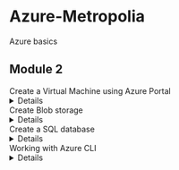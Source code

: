 # Azure-Metropolia
Azure basics

## Module 2
<summary>Create a Virtual Machine using Azure Portal
  <details>
    
    * Virtual machines -> Create
    * Set subscription -> Create new Resource group 'VM1'
    * Virtual machine name 'virtualmachine1'
    * Availibility options -> No infrastructure redundance required
    * Image -> Windows 10 Pro -> Select size -> set Username and Password
    * Select inbound ports -> allow all -> use existing Windows Server license -> next
    * Leave everything else as default and go to Review + create -> Create
    * When deployment is done -> Go to 'Resource groups' -> VM1 -> virtualmachine1
    * Connect -> Native RDP -> Download RDP file -> Open -> give your Username and Password
    
    And now you have a fully functional Virtual Machine
    * Shut down the virtual machine because it costs you money -> Delete Research group VM1
  </details>
</summary>

<summary>Create Blob storage
  <details>

    * Storage accounts -> Create storage account
    * Set subscription -> Create new Resource group 'blobrg1'
    * Storage account name 'YOURSTORAGEACCOUNTNAME'
    * Leave everything else af default and go Review -> Create
    * After deployment -> 'Resource groups' -> 'blobrg1' -> 'YOURSTORAGEACCOUNTNAME'
    * 'Settings' from the left navbar -> 'Allow Blob anonymous access' -> Enabled -> Save
    * 'Data storage' from the left navbar -> 'Containers' -> '+ Container' from the top
    * Name -> 'blobcontainer' -> Anonymous access level -> 'Container ...' -> Create
    * Select 'blobcontainer' -> Upload a file from the top -> Upload
    * Click on the '...'
      * 'View/edit' to see the file
      * 'Properties' -> Copy the URL and paste it to browser -> TADAA! 
  </details>
</summary>

<summary>Create a SQL database
  <details>

    * SQL databases -> Create SQL database
    * Set subscription -> Create new Resource group 'sqldb1-rg1'
    * Server -> Create new -> 'YOURDBACCOUNTNAME'
    * Set Azure AD admin -> Users -> You should find your name there -> OK
    * Compute + storage -> I chose the cheapest
    * Networking tab -> Public endpoint??
    * Additional settings tab -> Use existing data -> Sample -> AdventureWorksLT
    * Review + create -> 'Create'
    * When deployment is done -> Go to 'Resource groups' -> 'db1'
    * 'Configure access' on 'Getting started' tab -> 'Configure'
    * Firewall rules -> 'Add your client IPv4 ...' -> 'Save'
    * Go to 'db1' -> 'Query editor (preview)' from the left -> 'Continue as [your@email.com]'
    * Make a query 
    ```
      SELECT TOP 20 pc.Name as CategoryName, p.name as ProductName
      FROM SalesLT.ProductCategory pc
      JOIN SalesLT.Product p
      ON pc.productcategoryid = p.productcategoryid;
    ```
    just to see that everything works.
    * Delete this research group so you don't get any extra costs.
  </details>
</summary>

<summary>Working with Azure CLI
  <details>

    * Install client with brew -> 'brew update && brew install azure-cli'
    * Login -> 'az login' -> Check version -> 'az --version'
    * Create research group -> 'az group create --name [yourgroupname] --location eastus2'
    * Before deploying a Virtual Machine we will validate the template and command by running 
    the following Azure CLI command, substituting the values with your own, specifying a username and 
    password and a unique name for the virtual machine DNS label prefix value. 
    The command should run successfully without error, identify what is causing the error, 
    modify it and run the command again until it does validate successfully.
    ```
    az deployment group validate \
    --resource-group < resource group created earlier > \
    --template-uri https://raw.githubusercontent.com/Azure/azure-quickstart-templates/master/quickstarts/microsoft.compute/vm-simple-windows/azuredeploy.json \
    --parameters adminUsername=$USERNAME \
    --parameters adminPassword=$PASSWORD \
    --parameters dnsLabelPrefix=$DNS_LABEL_PREFIX
    ```
    getting a quota error because you are trying to deploy a VM size that exceeds your current limit. Ok Skip this.
  </details>
</summary>
